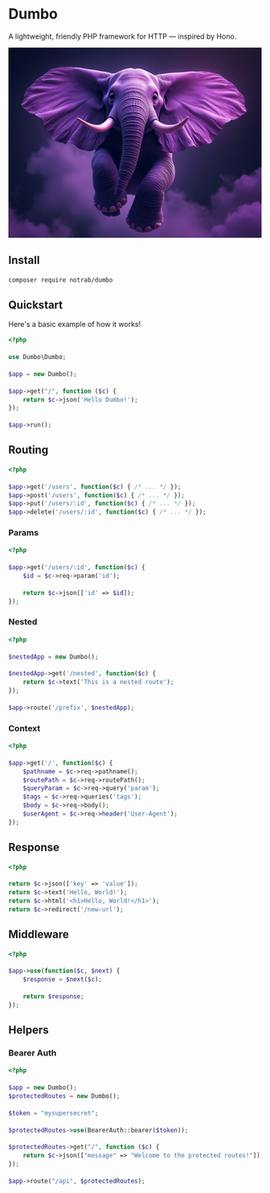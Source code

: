 # Dumbo

A lightweight, friendly PHP framework for HTTP &mdash; inspired by Hono.

![Dumbo](/dumbo.jpeg)

## Install

```bash
composer require notrab/dumbo
```

## Quickstart

Here's a basic example of how it works!

```php
<?php

use Dumbo\Dumbo;

$app = new Dumbo();

$app->get("/", function ($c) {
    return $c->json('Hello Dumbo!');
});

$app->run();
```

## Routing

```php
<?php

$app->get('/users', function($c) { /* ... */ });
$app->post('/users', function($c) { /* ... */ });
$app->put('/users/:id', function($c) { /* ... */ });
$app->delete('/users/:id', function($c) { /* ... */ });
```

### Params

```php
<?php

$app->get('/users/:id', function($c) {
    $id = $c->req->param('id');

    return $c->json(['id' => $id]);
});
```

### Nested

```php
<?php

$nestedApp = new Dumbo();

$nestedApp->get('/nested', function($c) {
    return $c->text('This is a nested route');
});

$app->route('/prefix', $nestedApp);

```

### Context

```php
<?php

$app->get('/', function($c) {
    $pathname = $c->req->pathname();
    $routePath = $c->req->routePath();
    $queryParam = $c->req->query('param');
    $tags = $c->req->queries('tags');
    $body = $c->req->body();
    $userAgent = $c->req->header('User-Agent');
});
```

## Response

```php
<?php

return $c->json(['key' => 'value']);
return $c->text('Hello, World!');
return $c->html('<h1>Hello, World!</h1>');
return $c->redirect('/new-url');
```

## Middleware

```php
<?php

$app->use(function($c, $next) {
    $response = $next($c);

    return $response;
});
```

## Helpers

### Bearer Auth

```php
<?php

$app = new Dumbo();
$protectedRoutes = new Dumbo();

$token = "mysupersecret";

$protectedRoutes->use(BearerAuth::bearer($token));

$protectedRoutes->get("/", function ($c) {
    return $c->json(["message" => "Welcome to the protected routes!"]);
});

$app->route("/api", $protectedRoutes);
```
